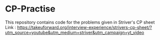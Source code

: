 # CP-Practise

This repository contains code for the problems given in Striver's CP sheet
Link : https://takeuforward.org/interview-experience/strivers-cp-sheet/?utm_source=youtube&utm_medium=striver&utm_campaign=yt_video

